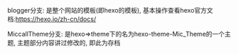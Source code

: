blogger分支: 是整个网站的模板(即hexo的模板), 基本操作查看hexo官方文档:https://hexo.io/zh-cn/docs/

MiccallTheme分支: 是hexo=>theme下的名为hexo-theme-Mic_Theme的一个主题, 主题部分内容讲过修改的, 即此为存档